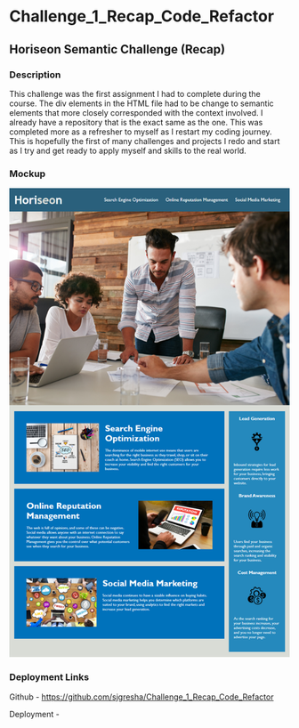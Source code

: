 # Challenge_1_Recap_Code_Refactor
## Horiseon Semantic Challenge (Recap)

### Description
This challenge was the first assignment I had to complete during the course. The div elements in the HTML file had to be change to semantic elements that more closely corresponded with the context involved.  I already have a repository that is the exact same as the one. This was completed more as a refresher to myself as I restart my coding journey. This is hopefully the first of many challenges and projects I redo and start as I try and get ready to apply myself and skills to the real world.

### Mockup

![alt horiseon website](assets/images/horiseon_mockup.png)

### Deployment Links
Github - https://github.com/sjgresha/Challenge_1_Recap_Code_Refactor

Deployment - 